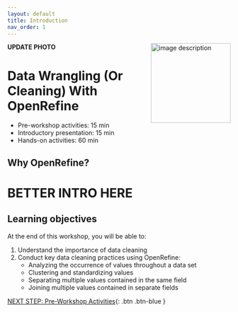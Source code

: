 ```yaml
---
layout: default
title: Introduction 
nav_order: 1
---
```

**UPDATE PHOTO**
<img src="images/WORKSHOP-LOGO-HERE.png" style="float:right;width:180px;" alt="image description">

# Data Wrangling (Or Cleaning) With OpenRefine

- Pre-workshop activities: 15 min 
- Introductory presentation: 15 min
- Hands-on activities: 60 min

## Why OpenRefine?

# **BETTER INTRO HERE**

## Learning objectives

At the end of this workshop, you will be able to:

1.  Understand the importance of data cleaning
2.  Conduct key data cleaning practices using OpenRefine:
    -   Analyzing the occurrence of values throughout a data set
    -   Clustering and standardizing values
    -   Separating multiple values contained in the same field
    -   Joining multiple values contained in separate fields
 
[NEXT STEP: Pre-Workshop Activities](pre-workshop.html){: .btn .btn-blue }
